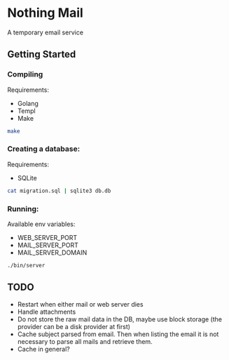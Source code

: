 # Nothing Mail

A temporary email service

## Getting Started

### Compiling

Requirements:
 - Golang
 - Templ
 - Make

```sh
make
```

### Creating a database:

Requirements:
 - SQLite

```sh
cat migration.sql | sqlite3 db.db
```

### Running:

Available env variables:
 - WEB_SERVER_PORT
 - MAIL_SERVER_PORT
 - MAIL_SERVER_DOMAIN

```sh
./bin/server
```

## TODO

 - Restart when either mail or web server dies
 - Handle attachments
 - Do not store the raw mail data in the DB, maybe use block storage (the provider can be a disk provider at first)
 - Cache subject parsed from email. Then when listing the email it is not necessary to parse all mails and retrieve them.
 - Cache in general?
